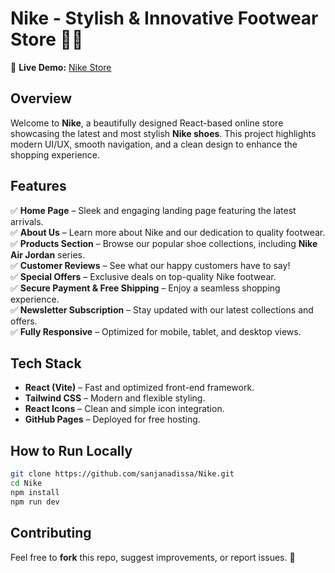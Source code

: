 # **Nike - Stylish & Innovative Footwear Store** 👟✨  

🚀 **Live Demo:** [Nike Store](https://sanjanadissa.github.io/Nike/)  

## **Overview**  
Welcome to **Nike**, a beautifully designed React-based online store showcasing the latest and most stylish **Nike shoes**. This project highlights modern UI/UX, smooth navigation, and a clean design to enhance the shopping experience.  

## **Features**  
✅ **Home Page** – Sleek and engaging landing page featuring the latest arrivals.  
✅ **About Us** – Learn more about Nike and our dedication to quality footwear.  
✅ **Products Section** – Browse our popular shoe collections, including **Nike Air Jordan** series.  
✅ **Customer Reviews** – See what our happy customers have to say!  
✅ **Special Offers** – Exclusive deals on top-quality Nike footwear.  
✅ **Secure Payment & Free Shipping** – Enjoy a seamless shopping experience.  
✅ **Newsletter Subscription** – Stay updated with our latest collections and offers.  
✅ **Fully Responsive** – Optimized for mobile, tablet, and desktop views.  

## **Tech Stack**  
- **React (Vite)** – Fast and optimized front-end framework.  
- **Tailwind CSS** – Modern and flexible styling.  
- **React Icons** – Clean and simple icon integration.  
- **GitHub Pages** – Deployed for free hosting.  

## **How to Run Locally**  
```sh
git clone https://github.com/sanjanadissa/Nike.git
cd Nike
npm install
npm run dev
```


## **Contributing**  
Feel free to **fork** this repo, suggest improvements, or report issues. 🚀  

